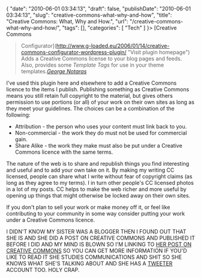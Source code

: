 {
    "date": "2010-06-01 03:34:13",
    "draft": false,
    "publishDate": "2010-06-01 03:34:13",
    "slug": "creative-commons-what-why-and-how",
    "title": "Creative Commons: What, Why and How.",
    "url": "\/creative-commons-what-why-and-how\/",
    "tags": [],
    "categories": [
        "Tech"
    ]
}> [Creative Commons
> Configurator](http://www.g-loaded.eu/2006/01/14/creative-commons-configurator-wordpress-plugin/ "Visit plugin homepage")\
> Adds a Creative Commons license to your blog pages and feeds. Also,
> provides some *Template Tags* for use in your theme templates.*[George
> Notaras](http://www.g-loaded.eu/ "Visit author homepage")*

I've used this plugin here and elsewhere to add a Creative Commons
licence to the items I publish. Publishing something as Creative Commons
means you still retain full copyright to the material, but gives others
permission to use portions (or all) of your work on their own sites as
long as they meet your guidelines. The choices can be a combination of
the following:

-   Attribution - the person who uses your content must link back
    to you.
-   Non-commercial - the work they do must not be used for
    commercial gain.
-   Share Alike - the work they make must also be put under a Creative
    Commons licence with the same terms.

The nature of the web is to share and republish things you find
interesting and useful and to add your own take on it. By making my
writing CC licensed, people can share what I write without fear of
copyright claims (as long as they agree to my terms). I in turn other
people's CC licensed photos in a lot of my posts. CC helps to make the
web richer and more useful by opening up things that might otherwise be
locked away on their own sites.

If you don't plan to sell your work or make money off it, or feel like
contributing to your community in some way consider putting your work
under a Creative Commons licence.

I DIDN'T KNOW MY SISTER WAS A BLOGGER THEN I FOUND OUT THAT SHE IS AND
SHE DID A POST ON CREATIVE COMMONS AND PUBLISHED IT BEFORE I DID AND MY
MIND IS BLOWN SO I'M LINKING TO [HER POST ON CREATIVE
COMMONS](http://tinylittleglows.com/rip-me-off/) SO YOU CAN GET MORE
INFORMATION IF YOU'D LIKE TO READ IT SHE STUDIES COMMUNICATIONS AND SHIT
SO SHE KNOWS WHAT SHE'S TALKING ABOUT AND SHE HAS A
[TWEETER](http://twitter.com/mygirlbetty) ACCOUNT TOO. HOLY CRAP.